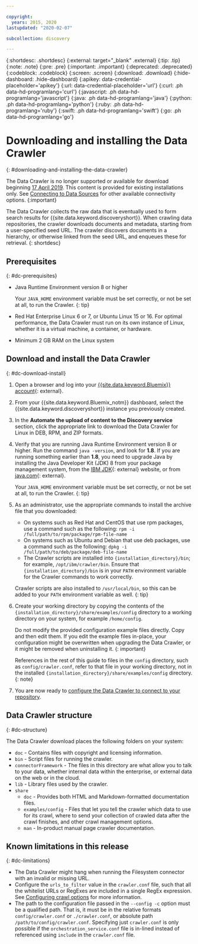 ```yaml
---

copyright:
  years: 2015, 2020
lastupdated: "2020-02-07"

subcollection: discovery

---
```


{:shortdesc: .shortdesc}
{:external: target="_blank" .external}
{:tip: .tip}
{:note: .note}
{:pre: .pre}
{:important: .important}
{:deprecated: .deprecated}
{:codeblock: .codeblock}
{:screen: .screen}
{:download: .download}
{:hide-dashboard: .hide-dashboard}
{:apikey: data-credential-placeholder='apikey'} 
{:url: data-credential-placeholder='url'}
{:curl: .ph data-hd-programlang='curl'}
{:javascript: .ph data-hd-programlang='javascript'}
{:java: .ph data-hd-programlang='java'}
{:python: .ph data-hd-programlang='python'}
{:ruby: .ph data-hd-programlang='ruby'}
{:swift: .ph data-hd-programlang='swift'}
{:go: .ph data-hd-programlang='go'}

# Downloading and installing the Data Crawler
{: #downloading-and-installing-the-data-crawler}

The Data Crawler is no longer supported or available for download beginning [17 April 2019](/docs/discovery?topic=discovery-release-notes#17apr19). This content is provided for existing installations only. See [Connecting to Data Sources](/docs/discovery?topic=discovery-sources) for other available connectivity options.
{:important}

The Data Crawler collects the raw data that is eventually used to form search results for {{site.data.keyword.discoveryshort}}. When crawling data repositories, the crawler downloads documents and metadata, starting from a user-specified seed URL. The crawler discovers documents in a hierarchy, or otherwise linked from the seed URL, and enqueues these for retrieval.
{: shortdesc}

## Prerequisites
{: #dc-prerequisites}

-   Java Runtime Environment version 8 or higher

    Your `JAVA_HOME` environment variable must be set correctly, or not be set at all, to run the Crawler.
    {: tip}
-   Red Hat Enterprise Linux 6 or 7, or Ubuntu Linux 15 or 16. For optimal performance, the Data Crawler must run on its own instance of Linux, whether it is a virtual machine, a container, or hardware.

-   Minimum 2 GB RAM on the Linux system

## Download and install the Data Crawler
{: #dc-download-install}

1.  Open a browser and log into your [{{site.data.keyword.Bluemix}} account](https://{DomainName}/){: external}.

1.  From your {{site.data.keyword.Bluemix_notm}} dashboard, select the {{site.data.keyword.discoveryshort}} instance you previously created.

1.  In the **Automate the upload of content to the Discovery service** section, click the appropriate link to download the Data Crawler for Linux in DEB, RPM, and ZIP formats.

1.  Verify that you are running Java Runtime Environment version 8 or higher. Run the command `java -version`, and look for **1.8**. If you are running something earlier than **1.8**, you need to upgrade Java by installing the Java Developer Kit (JDK) 8 from your package management system, from the [IBM JDK](https://developer.ibm.com/javasdk/downloads/){: external} website, or from [java.com](http://www.java.com){: external}.

    Your `JAVA_HOME` environment variable must be set correctly, or not be set at all, to run the Crawler.
    {: tip}

1.  As an administrator, use the appropriate commands to install the archive file that you downloaded:

    -   On systems such as Red Hat and CentOS that use rpm packages, use a command such as the following: `rpm -i /full/path/to/rpm/package/rpm-file-name`
    -   On systems such as Ubuntu and Debian that use deb packages, use a command such as the following: `dpkg -i /full/path/to/deb/package/deb-file-name`
    -   The Crawler scripts are installed into `{installation_directory}/bin`; for example, `/opt/ibm/crawler/bin`. Ensure that `{installation_directory}/bin` is in your `PATH` environment variable for the Crawler commands to work correctly.

    Crawler scripts are also installed to `/usr/local/bin`, so this can be added to your `PATH` environment variable as well.
    {: tip}
1.  Create your working directory by copying the contents of the `{installation_directory}/share/examples/config` directory to a working directory on your system, for example `/home/config`.

    Do not modify the provided configuration example files directly. Copy and then edit them. If you edit the example files in-place, your configuration might be overwritten when upgrading the Data Crawler, or it might be removed when uninstalling it.
    {: important}

    References in the rest of this guide to files in the `config` directory, such as `config/crawler.conf`, refer to that file in your working directory, not in the installed `{installation_directory}/share/examples/config` directory.
    {: note}

1.  You are now ready to [configure the Data Crawler to connect to your repository](/docs/discovery?topic=discovery-configuring-connector-and-seed-options).

## Data Crawler structure
{: #dc-structure}

The Data Crawler download places the following folders on your system:

-   `doc` - Contains files with copyright and licensing information.
-   `bin` - Script files for running the crawler.
-   `connectorFramework` - The files in this directory are what allow you to talk to your data, whether internal data within the enterprise, or external data on the web or in the cloud.
-   `lib` - Library files used by the crawler.
-   `share`
    -   `doc` - Provides both HTML and Markdown-formatted documentation files.
    -   `examples/config` - Files that let you tell the crawler which data to use for its crawl, where to send your collection of crawled data after the crawl finishes, and other crawl management options.
    -   `man` - In-product manual page crawler documentation.

## Known limitations in this release
{: #dc-limitations}

-   The Data Crawler might hang when running the Filesystem connector with an invalid or missing URL.
-   Configure the `urls_to_filter` value in the `crawler.conf` file, such that all the whitelist URLs or RegExes are included in a single RegEx expression. See [Configuring crawl options](/docs/discovery?topic=discovery-configuring-the-data-crawler#configuring-crawl-options) for more information.
-   The path to the configuration file passed in the `--config -c` option must be a qualified path. That is, it must be in the relative formats `config/crawler.conf` or `./crawler.conf`, or absolute path `/path/to/config/crawler.conf`. Specifying just `crawler.conf` is only possible if the `orchestration_service.conf` file is in-lined instead of referenced using `include` in the `crawler.conf` file.
